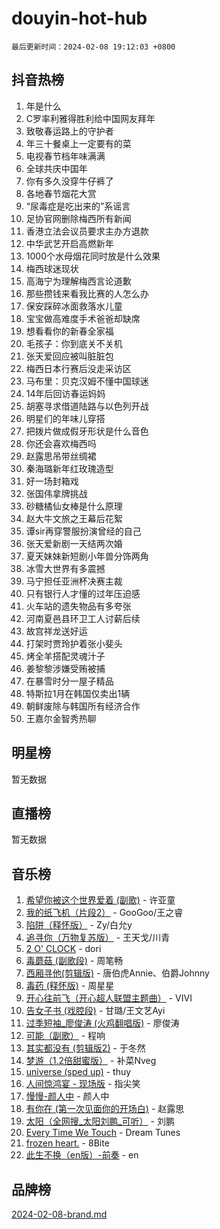 # douyin-hot-hub

`最后更新时间：2024-02-08 19:12:03 +0800`

## 抖音热榜

1. 年是什么
1. C罗率利雅得胜利给中国网友拜年
1. 致敬春运路上的守护者
1. 年三十餐桌上一定要有的菜
1. 电视春节档年味满满
1. 全球共庆中国年
1. 你有多久没穿牛仔裤了
1. 各地春节烟花大赏
1. “尿毒症是吃出来的”系谣言
1. 足协官网删除梅西所有新闻
1. 香港立法会议员要求主办方退款
1. 中华武艺开启高燃新年
1. 1000个水母烟花同时放是什么效果
1. 梅西球迷现状
1. 高海宁为理解梅西言论道歉
1. 那些攒钱来看我比赛的人怎么办
1. 保安踩碎冰面救落水儿童
1. 宝宝做高难度手术爸爸却缺席
1. 想看看你的新春全家福
1. 毛孩子：你到底关不关机
1. 张天爱回应被叫脏脏包
1. 梅西日本行赛后没走采访区
1. 马布里：贝克汉姆不懂中国球迷
1. 14年后回访春运妈妈
1. 胡塞寻求借道陆路与以色列开战
1. 明星们的年味儿穿搭
1. 把拨片做成假牙形状是什么音色
1. 你还会喜欢梅西吗
1. 赵露思吊带丝绸裙
1. 秦海璐新年红玫瑰造型
1. 好一场封箱戏
1. 张国伟拿牌挑战
1. 砂糖橘仙女棒是什么原理
1. 赵大牛文旅之王幕后花絮
1. 谭sir再穿警服扮演曾经的自己
1. 张天爱新剧一天结两次婚
1. 夏天妹妹新短剧小年兽分饰两角
1. 冰雪大世界有多震撼
1. 马宁担任亚洲杯决赛主裁
1. 只有银行人才懂的过年压迫感
1. 火车站的遗失物品有多夸张
1. 河南夏邑县环卫工人讨薪后续
1. 故宫祥龙送好运
1. 打架时贾玲护着张小斐头
1. 烤全羊搭配灵魂汁子
1. 姜黎黎涉嫌受贿被捕
1. 在暴雪时分一屋子精品
1. 特斯拉1月在韩国仅卖出1辆
1. 朝鲜废除与韩国所有经济合作
1. 王嘉尔金智秀热聊

## 明星榜

暂无数据

## 直播榜

暂无数据

## 音乐榜

1. [希望你被这个世界爱着 (副歌)](https://sf5-hl-cdn-tos.douyinstatic.com/obj/tos-cn-ve-2774/oUHCmWQfZlE3QQBKBeD8rCFLpJzPgCpImhsxMt) - 许亚童
1. [我的纸飞机（片段2）](https://sf6-cdn-tos.douyinstatic.com/obj/tos-cn-ve-2774/oM2ZrKcg2CD5AeRB2gkeXOFB1IxAGJdZPazYHf) - GooGoo/王之睿
1. [陷阱（释怀版）](https://sf5-hl-cdn-tos.douyinstatic.com/obj/tos-cn-ve-2774/oE8C21LeZrzKLDFfQYgMzx4GAIHageG5IzayY7) - Zy/白允y
1. [追寻你（万物复苏版）](https://sf5-hl-cdn-tos.douyinstatic.com/obj/tos-cn-ve-2774/oYeAZJsbjIDit9APmBg8u6uDUQnHmoCf3gbo74) - 王天戈/川青
1. [2 O' CLOCK](https://sf6-cdn-tos.douyinstatic.com/obj/tos-cn-ve-2774/oIUBICeqlYQHTigCBOnCMlwBZJkgiBjt1oDfbg) - dori
1. [毒蘑菇 (副歌段)](https://sf6-cdn-tos.douyinstatic.com/obj/tos-cn-ve-2774/ocDEUsfdLjxnlFXtfogBCiQCEqYB7QZgZ8VViM) - 周笔畅
1. [西厢寻他(剪辑版)](https://sf5-hl-cdn-tos.douyinstatic.com/obj/tos-cn-ve-2774/oUsAVfAQKlRNxEv5qxvIB8o5qmIWUcXbzJKJhw) - 唐伯虎Annie、伯爵Johnny
1. [毒药 (释怀版)](https://sf5-hl-cdn-tos.douyinstatic.com/obj/tos-cn-ve-2774/oYILMEAzspdZBIzy4frJNB8ZHPHWAhiwowd4Ad) - 周星星
1. [开心往前飞（开心超人联盟主题曲）](https://sf5-hl-cdn-tos.douyinstatic.com/obj/tos-cn-ve-2774/9d8fb7c82cf1421fb93a9fe925275e0a) - VIVI
1. [告女子书 (戏腔段)](https://sf5-hl-cdn-tos.douyinstatic.com/obj/tos-cn-ve-2774/osCCzFxWgstBDi92ZfBB4ht7gQENBmQMAl0eI6) - 甘璐/王文艺Ayi
1. [过季短袖_廖俊涛 (火鸡翻唱版)](https://sf5-hl-cdn-tos.douyinstatic.com/obj/tos-cn-ve-2774/ogQVJl0tRBKxQgZji7YClFEBrVDeHpPTWfCZbQ) - 廖俊涛
1. [可能（副歌）](https://sf6-cdn-tos.douyinstatic.com/obj/tos-cn-ve-2774/cde1731888894259b333569393c2fb51) - 程响
1. [其实都没有 (剪辑版2)](https://sf5-hl-cdn-tos.douyinstatic.com/obj/tos-cn-ve-2774/oEBNQenHZtBhxYjGgUDQk0BCHTigQafgFlbQ7k) - 于冬然
1. [梦游（1.2倍甜蜜版）](https://sf5-hl-cdn-tos.douyinstatic.com/obj/tos-cn-ve-2774/o4gyAUm8hwufoEABmwVIiQtHsFuGzAEEWtNMzo) - 补菜Nveg
1. [universe (sped up)](https://sf5-hl-cdn-tos.douyinstatic.com/obj/tos-cn-ve-2774/oIQnurQLDCsdYeegkM4CKuVb23MZBXtX6QB8bv) - thuy
1. [人间惊鸿宴 - 现场版](https://sf3-cdn-tos.douyinstatic.com/obj/tos-cn-ve-2774/osF4mrPePAf2Yv8Wfr5fATCHZwL5h1QiGQAKwz) - 指尖笑
1. [慢慢-颜人中](https://sf6-cdn-tos.douyinstatic.com/obj/tos-cn-ve-2774/ocjHNfBXdBxQNC8ZGAeoLMFTUgtBg8bkExunDC) - 颜人中
1. [有你在 (第一次见面你的开场白)](https://sf6-cdn-tos.douyinstatic.com/obj/tos-cn-ve-2774/oAthrQ3ClJBfI57uBoFEgNDYtNCZ0TSYQQfxQ0) - 赵露思
1. [太阳（全网搜_太阳刘鹏_可听）](https://sf5-hl-cdn-tos.douyinstatic.com/obj/tos-cn-ve-2774/ogWbyIQnlBFImVbeDocRdCIYtBHlbJXgfZMvgz) - 刘鹏
1. [Every Time We Touch](https://sf3-cdn-tos.douyinstatic.com/obj/tos-cn-ve-2774/ogN6lUKQeBBfEVhIOMikG1CcJjugxk1tztZyhP) - Dream Tunes
1. [frozen heart.](https://sf3-cdn-tos.douyinstatic.com/obj/tos-cn-ve-2774/oIIWJfyjIACZA9zQMtnJ6hQQhFC4vhCupoRBsO) - 8Bite
1. [此生不换（en版）-前奏](https://sf6-cdn-tos.douyinstatic.com/obj/tos-cn-ve-2774/oMDvUGwhKrKYDEqXiMYEwxZqBWIJFA92CiLAO) - en

## 品牌榜

[2024-02-08-brand.md](2024-02-08-brand.md)
